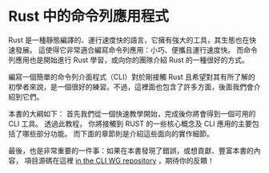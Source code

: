 # Rust 中的命令列應用程式

Rust 是一種靜態編譯的、運行速度快的語言，它擁有強大的工具，其生態也在快速發展。 這使得它非常適合編寫命令列應用：小巧、便攜且運行速度快。 而命令列應用也是開始進行 Rust 學習，或向你的團隊介紹 Rust 的一種很好的方式。

編寫一個簡單的命令列介面程式（CLI）對於剛接觸 Rust 且希望對其有所了解的初學者來說，是一個很好的練習。不過，這裡面也包含了許多方面，後面我們會介紹到它們。

本書的大綱如下： 首先我們從一個快速教學開始，完成後你將會得到一個可用的 CLI 工具。 透過此教程， 你將接觸到 RUST 的一些核心概念及 CLI 應用的主要包括了哪些部分功能。 而下面的章節則是介紹這些面向的實作細節。

最後，也是非常重要的一件事：如果在本書發現了錯誤，或想貢獻、豐富本書的內容， 項目源碼在這裡 [in the CLI WG repository][book-src] ，期待你的反饋！

[book-src]: https://github.com/rust-cli/book
